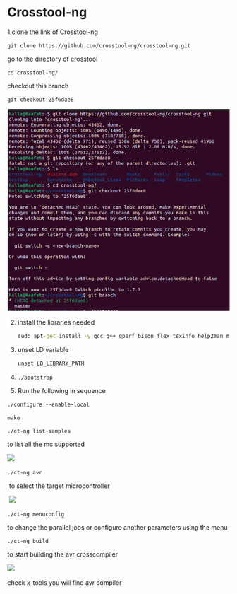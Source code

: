 # Crosstool-ng 

1.clone the link of Crosstool-ng

```
git clone https://github.com/crosstool-ng/crosstool-ng.git

```

go to the directory of crosstool

```
cd crosstool-ng/
```

checkout this branch 

```
git checkout 25f6dae8
```

![](README.assets/a.png)

2. install the libraries needed 

   ```cmd
   sudo apt-get install -y gcc g++ gperf bison flex texinfo help2man make libncurses5-dev python3-dev autoconf automake libtool libtool-bin gawk wget bzip2 xz-utils unzip patch libstdc++6 rsync git meson ninja-build
   
   ```

3. unset LD variable 

   ```cmd
   unset LD_LIBRARY_PATH
   ```

4. ```
   ./bootstrap
   ```

5.  Run the following in sequence 

   ```
   ./configure --enable-local
   
   ```

   ```
   make 
   ```

   ```
   ./ct-ng list-samples
   ```

   to list all the mc supported 

   ![](README.assets/b.png) 

```
./ct-ng avr
```

​    to select the target microcontroller 

​    ![](README.assets/avr.png)

```
./ct-ng menuconfig
```

to change the parallel jobs or configure another parameters using the menu 

```
./ct-ng build 
```

to start building the  avr crosscompiler

![](README.assets/finish.png)

check x-tools you will find avr compiler 